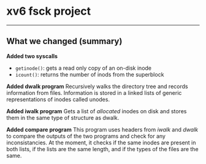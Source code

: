 # xv6 fsck project
--------------------------



## What we changed (summary)

**Added two syscalls**
- `getinode()`: gets a read only copy of an on-disk inode
- `icount()`: returns the number of inods from the superblock

**Added dwalk program**
Recursively walks the directory tree and records information from files. Information is stored in a linked lists of generic representations of inodes called unodes. 

**Added iwalk program** 
Gets a list of *allocated* inodes on disk and stores them in the same type of structure as dwalk. 

**Added compare program**
This program uses headers from *iwalk* and *dwalk* to compare the outputs of the two programs and check for any inconsistancies. At the moment, it checks if the same inodes are present in both lists, if the lists are the same length, and if the types of the files are the same. 
  
